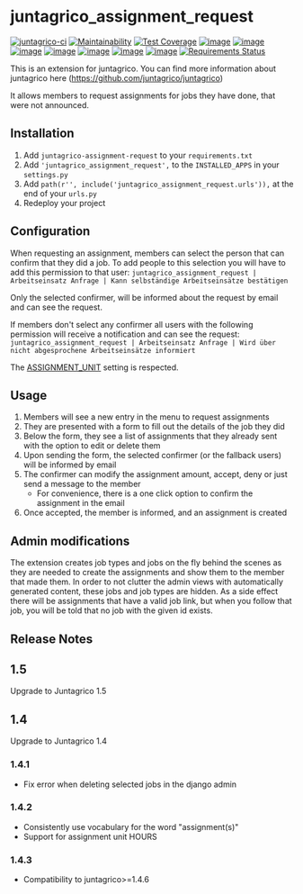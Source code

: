# juntagrico_assignment_request

[![juntagrico-ci](https://github.com/juntagrico/juntagrico-assignment-request/actions/workflows/juntagrico-ci.yml/badge.svg?branch=main&event=push)](https://github.com/juntagrico/juntagrico-assignment-request/actions/workflows/juntagrico-ci.yml)
[![Maintainability](https://api.codeclimate.com/v1/badges/6c1a453b157b9395a858/maintainability)](https://codeclimate.com/github/juntagrico/juntagrico-assignment-request/maintainability)
[![Test Coverage](https://api.codeclimate.com/v1/badges/6c1a453b157b9395a858/test_coverage)](https://codeclimate.com/github/juntagrico/juntagrico-assignment-request/test_coverage)
[![image](https://img.shields.io/pypi/v/juntagrico_assignment_request.svg)](https://pypi.python.org/pypi/juntagrico_assignment_request)
[![image](https://img.shields.io/pypi/l/juntagrico_assignment_request.svg)](https://pypi.python.org/pypi/juntagrico_assignment_request)
[![image](https://img.shields.io/pypi/pyversions/juntagrico_assignment_request.svg)](https://pypi.python.org/pypi/juntagrico_assignment_request)
[![image](https://img.shields.io/pypi/status/juntagrico_assignment_request.svg)](https://pypi.python.org/pypi/juntagrico_assignment_request)
[![image](https://img.shields.io/pypi/dm/juntagrico_assignment_request.svg)](https://pypi.python.org/pypi/juntagrico_assignment_request/)
[![image](https://img.shields.io/github/last-commit/juntagrico/juntagrico-assignment-request.svg)](https://github.com/juntagrico/juntagrico-assignment-request)
[![image](https://img.shields.io/github/commit-activity/y/juntagrico/juntagrico-assignment-request)](https://github.com/juntagrico/juntagrico-assignment-request)
[![Requirements Status](https://requires.io/github/juntagrico/juntagrico-assignment-request/requirements.svg?branch=main)](https://requires.io/github/juntagrico/juntagrico-assignment-request/requirements/?branch=main)

This is an extension for juntagrico. You can find more information about juntagrico here
(https://github.com/juntagrico/juntagrico)

It allows members to request assignments for jobs they have done, that were not announced.

## Installation

1. Add `juntagrico-assignment-request` to your `requirements.txt`
2. Add `'juntagrico_assignment_request',` to the `INSTALLED_APPS` in your `settings.py`
3. Add `path(r'', include('juntagrico_assignment_request.urls')),` at the end of your `urls.py`
4. Redeploy your project

## Configuration

When requesting an assignment, members can select the person that can confirm that they did a job.
To add people to this selection you will have to add this permission to that user: `juntagrico_assignment_request | Arbeitseinsatz Anfrage | Kann selbständige Arbeitseinsätze bestätigen`

Only the selected confirmer, will be informed about the request by email and can see the request.

If members don't select any confirmer all users with the following permission will receive a notification and can see the request: `juntagrico_assignment_request | Arbeitseinsatz Anfrage | Wird über nicht abgesprochene Arbeitseinsätze informiert`

The [ASSIGNMENT_UNIT](https://juntagrico.readthedocs.io/en/latest/settings.html?highlight=ASSIGNMENT_UNIT#assignment-unit) setting is respected.

## Usage

1. Members will see a new entry in the menu to request assignments
2. They are presented with a form to fill out the details of the job they did
3. Below the form, they see a list of assignments that they already sent with the option to edit or delete them
4. Upon sending the form, the selected confirmer (or the fallback users) will be informed by email
5. The confirmer can modify the assignment amount, accept, deny or just send a message to the member
    - For convenience, there is a one click option to confirm the assignment in the email
6. Once accepted, the member is informed, and an assignment is created

## Admin modifications

The extension creates job types and jobs on the fly behind the scenes as they are needed to create the assignments and show them to the member that made them.
In order to not clutter the admin views with automatically generated content, these jobs and job types are hidden.
As a side effect there will be assignments that have a valid job link, but when you follow that job, you will be told that no job with the given id exists.

## Release Notes

## 1.5

Upgrade to Juntagrico 1.5

## 1.4

Upgrade to Juntagrico 1.4

### 1.4.1

* Fix error when deleting selected jobs in the django admin

### 1.4.2

* Consistently use vocabulary for the word "assignment(s)"
* Support for assignment unit HOURS

### 1.4.3

* Compatibility to juntagrico>=1.4.6
